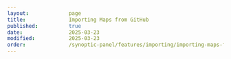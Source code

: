 ```yaml
---
layout:             page
title:              Importing Maps from GitHub
published:          true
date:               2025-03-23
modified:           2025-03-23
order:              /synoptic-panel/features/importing/importing-maps-from-github
---
```

